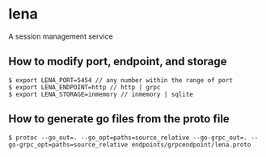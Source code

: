# lena

A session management service

## How to modify port, endpoint, and storage

```
$ export LENA_PORT=5454 // any number within the range of port
$ export LENA_ENDPOINT=http // http | grpc
$ export LENA_STORAGE=inmemory // inmemory | sqlite
```

## How to generate go files from the proto file

```
$ protoc --go_out=. --go_opt=paths=source_relative --go-grpc_out=. --go-grpc_opt=paths=source_relative endpoints/grpcendpoint/lena.proto
```
